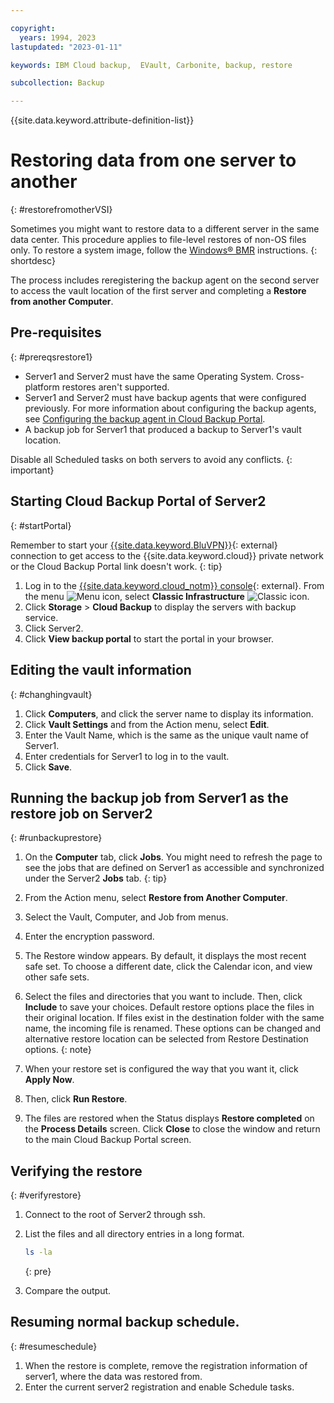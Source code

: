 ```yaml
---

copyright:
  years: 1994, 2023
lastupdated: "2023-01-11"

keywords: IBM Cloud backup,  EVault, Carbonite, backup, restore

subcollection: Backup

---
```

{{site.data.keyword.attribute-definition-list}}

# Restoring data from one server to another
{: #restorefromotherVSI}

Sometimes you might want to restore data to a different server in the same data center. This procedure applies to file-level restores of non-OS files only. To restore a system image, follow the [Windows&reg; BMR](/docs/Backup?topic=Backup-restoreBMR) instructions.
{: shortdesc}

The process includes reregistering the backup agent on the second server to access the vault location of the first server and completing a **Restore from another Computer**.

## Pre-requisites
{: #prereqsrestore1}

- Server1 and Server2 must have the same Operating System. Cross-platform restores aren't supported.
- Server1 and Server2 must have backup agents that were configured previously. For more information about configuring the backup agents, see [Configuring the backup agent in Cloud Backup Portal](/docs/Backup?topic=Backup-getting-started#getting-started).
- A backup job for Server1 that produced a backup to Server1's vault location.

Disable all Scheduled tasks on both servers to avoid any conflicts.
{: important}

## Starting Cloud Backup Portal of Server2
{: #startPortal}

Remember to start your [{{site.data.keyword.BluVPN}}](/docs/iaas-vpn?topic=iaas-vpn-getting-started){: external} connection to get access to the {{site.data.keyword.cloud}} private network or the Cloud Backup Portal link doesn't work.
{: tip}

1. Log in to the [{{site.data.keyword.cloud_notm}} console](/login){: external}. From the menu ![Menu icon](../icons/icon_hamburger.svg "Menu"), select **Classic Infrastructure** ![Classic icon](../icons/classic.svg "Classic").
2. Click **Storage** > **Cloud Backup** to display the servers with backup service.
3. Click Server2.
4. Click **View backup portal** to start the portal in your browser.


## Editing the vault information
{: #changhingvault}

1. Click **Computers**, and click the server name to display its information.
2. Click **Vault Settings** and from the Action menu, select **Edit**.
3. Enter the Vault Name, which is the same as the unique vault name of Server1.
4. Enter credentials for Server1 to log in to the vault.
5. Click **Save**.

## Running the backup job from Server1 as the restore job on Server2
{: #runbackuprestore}

1. On the **Computer** tab, click **Jobs**.
   You might need to refresh the page to see the jobs that are defined on Server1 as accessible and synchronized under the Server2 **Jobs** tab.
   {: tip}

2. From the Action menu, select **Restore from Another Computer**.
3. Select the Vault, Computer, and Job from menus.
4. Enter the encryption password.
5. The Restore window appears. By default, it displays the most recent safe set. To choose a different date, click the Calendar icon, and view other safe sets.
6. Select the files and directories that you want to include. Then, click **Include** to save your choices.
   Default restore options place the files in their original location. If files exist in the destination folder with the same name, the incoming file is renamed. These options can be changed and alternative restore location can be selected from Restore Destination options.
   {: note}

7. When your restore set is configured the way that you want it, click **Apply Now**.
8. Then, click **Run Restore**.
9. The files are restored when the Status displays **Restore completed** on the **Process Details** screen. Click **Close** to close the window and return to the main Cloud Backup Portal screen.


## Verifying the restore
{: #verifyrestore}

1. Connect to the root of Server2 through ssh.
2. List the files and all directory entries in a long format.
    ```sh
    ls -la
    ```
    {: pre}

3. Compare the output.

## Resuming normal backup schedule.
{: #resumeschedule}

1. When the restore is complete, remove the registration information of server1, where the data was restored from.
2. Enter the current server2 registration and enable Schedule tasks.
